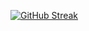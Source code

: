 [![GitHub Streak](https://github-readme-streak-stats.herokuapp.com?user=kumar-github)](https://git.io/streak-stats)
